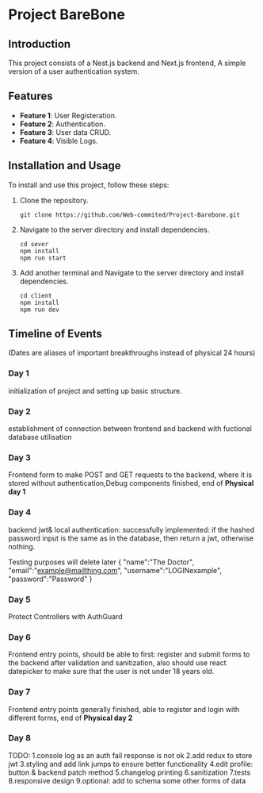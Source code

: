 # Project BareBone

## Introduction

This project consists of a Nest.js backend and Next.js frontend, A simple version of a user authentication system.

## Features

- **Feature 1**: User Registeration.
- **Feature 2**: Authentication.
- **Feature 3**: User data CRUD.
- **Feature 4**: Visible Logs.

## Installation and Usage

To install and use this project, follow these steps:

1. Clone the repository.
   ```
   git clone https://github.com/Web-commited/Project-Barebone.git
   ```
2. Navigate to the server directory and install dependencies.
   ```
   cd sever
   npm install
   npm run start
   ```
3. Add another terminal and Navigate to the server directory and install dependencies.
   ```
   cd client
   npm install
   npm run dev
   ```

## Timeline of Events

(Dates are aliases of important breakthroughs instead of physical 24 hours)

### Day 1

initialization of project and setting up basic structure.

### Day 2

establishment of connection between frontend and backend with fuctional database utilisation

### Day 3

Frontend form to make POST and GET requests to the backend, where it is stored without authentication,Debug components finished, end of **Physical day 1**

### Day 4

backend jwt& local authentication: successfully implemented: if the hashed password input is the same as in the database, then return a jwt, otherwise nothing.

Testing purposes will delete later
{
"name":"The Doctor",
"email":"example@mailthing.com",
"username":"LOGINexample",
"password":"Password"
}

### Day 5

Protect Controllers with AuthGuard

### Day 6

Frontend entry points, should be able to first: register and submit forms to the backend after validation and sanitization, also should use react datepicker to make sure that the user
is not under 18 years old.

### Day 7

Frontend entry points generally finished, able to register and login with different forms, end of **Physical day 2**

### Day 8

TODO:
1.console log as an auth fail response is not ok
2.add redux to store jwt
3.styling and add link jumps to ensure better functionality
4.edit profile: button & backend patch method
5.changelog printing
6.sanitization
7.tests
8.responsive design
9.optional: add to schema some other forms of data
